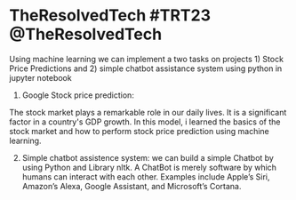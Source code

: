 # TheResolvedTech #TRT23 @TheResolvedTech
Using machine learning we can implement a two tasks on projects 1) Stock Price Predictions and  2) simple chatbot assistance system using python in jupyter notebook

1) Google Stock price prediction: 

The stock market plays a remarkable role in our daily lives. It is a significant factor in a country's GDP growth. In this model, i learned the basics of the stock market and how to perform stock price prediction using machine learning.

2) Simple chatbot assistence system:
we can build a simple Chatbot by using Python and Library nltk. A ChatBot is merely software by which humans can interact with each other.
Examples include Apple’s Siri, Amazon’s Alexa, Google Assistant, and Microsoft’s Cortana.

